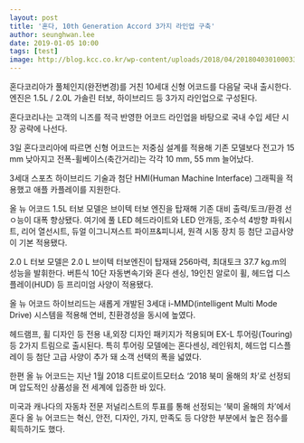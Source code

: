 ```yaml
---
layout: post
title: '혼다, 10th Generation Accord 3가지 라인업 구축'
author: seunghwan.lee
date: 2019-01-05 10:00
tags: [test]
image: http://blog.kcc.co.kr/wp-content/uploads/2018/04/2018040301000333900018801-658x336.jpg 
---
```

혼다코리아가 풀체인지(완전변경)를 거친 10세대 신형 어코드를 다음달 국내 출시한다. 엔진은 1.5L / 2.0L 가솔린 터보, 하이브리드 등 3가지 라인업으로  구성된다.

혼다코리나는 고객의 니즈를 적극 반영한 어코드 라인업을 바탕으로 국내 수입 세단 시장 공략에 나선다.

3일 혼다코리아에 따르면 신형 어코드는 저중심 설계를 적용해 기존 모델보다 전고가 15 mm 낮아지고 전폭-휠베이스(축간거리)는 각각 10 mm, 55 mm 늘어났다.

3세대 스포츠 하이브리드 기술과 첨단 HMI(Human Machine Interface) 그래픽을 적용했고 애플 카플레이를 지원한다.

올 뉴 어코드 1.5L  터보 모델은 브이텍 터보 엔진을 탑재해 기존 대비 출력/토크/환경 선ㅇ능이 대폭 향상됐다. 여기에 풀 LED 헤드라이트와 LED 안개등, 조수석 4방향 파워시트, 리어 열선시트, 듀얼 이그니져스트 파이프&피니셔, 원격 시동 장치 등 첨단 고급사양이 기본 적용됐다.

2.0 L 터보 모델은 2.0 L 브이텍 터보엔진이 탑재돼 256마력, 최대토크 37.7 kg.m의 성능을 발휘한다. 버튼식 10단 자동변속기와 혼다 센싱, 19인친 알로이 휠, 헤드업 디스플레이(HUD) 등 프리미엄 사양이 적용됐다.

올 뉴 어코드 하이브리드는 새롭게 개발된 3세대 i-MMD(intelligent Multi Mode Drive) 시스템을 적용해 연비, 친환경성을 동시에 높였다.

헤드램프, 휠 디자인 등 전용 내,외장 디자인 패키지가 적용되며 EX-L 투어링(Touring) 등 2가지 트림으로 출시된다. 특히 투어링 모델에는 혼다센싱, 레인워치, 헤드업 디스플레이 등 첨단 고급 사양이 추가 돼 소객 선택의 폭을 넓였다.

한편 올 뉴 어코드는 지난 1월 2018 디트로이트모터쇼 ‘2018 북미 올해의 차’로 선정되며 압도적인 상품성을 전 세계에 입증한 바 있다.

미국과 캐나다의 자동차 전문 저널리스트의 투표를 통해 선정되는 ‘북미 올해의 차’에서 혼다 올 뉴 어코드는 혁신, 안전, 디자인, 가지, 만족도 등 다양한 부분에서 높은 점수를 획득하기도 했다.
